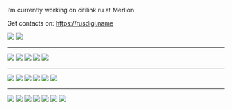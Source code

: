 I’m currently working on citilink.ru at Merlion

Get contacts on: https://rusdigi.name

<a target="_blank" href="https://t.me/Ma3oBblu"><img src="https://img.shields.io/badge/Telegram-Ma3oBblu-green?style=flat-square&logo=Telegram"/></a>
<a target="_blank" href="mailto:Ma3oBblu@gmail.com"><img src="https://img.shields.io/badge/Gmail-Ma3oBblu@gmail.com-green?style=flat-square&logo=Gmail"/></a>

<hr/>
<span><img src="https://img.shields.io/badge/Golang-yellowgreen?style=flat-square&logo=go"/></span>
<span><img src="https://img.shields.io/badge/PHP-yellowgreen?style=flat-square&logo=php"/></span>
<span><img src="https://img.shields.io/badge/NodeJS-yellowgreen?style=flat-square&logo=node.js"/></span>
<span><img src="https://img.shields.io/badge/Python-yellowgreen?style=flat-square&logo=python"/></span>
<span><img src="https://img.shields.io/badge/MySQL-yellowgreen?style=flat-square&logo=mysql"/></span>

<hr/>
<span><img src="https://img.shields.io/badge/redis-9cf?style=flat-square&logo=redis"/></span>
<span><img src="https://img.shields.io/badge/rabbitmq-9cf?style=flat-square&logo=rabbitmq"/></span>
<span><img src="https://img.shields.io/badge/grafana-9cf?style=flat-square&logo=grafana"/></span>
<span><img src="https://img.shields.io/badge/prometheus-9cf?style=flat-square&logo=prometheus"/></span>
<span><img src="https://img.shields.io/badge/kibana-9cf?style=flat-square&logo=kibana"/></span>
<span><img src="https://img.shields.io/badge/tarantool-9cf?style=flat-square&logo=tarantool"/></span>

<hr/>
<span><img src="https://img.shields.io/badge/confluence-lightgray?style=flat-square&logo=confluence"/></span>
<span><img src="https://img.shields.io/badge/jira-lightgray?style=flat-square&logo=jira"/></span>
<span><img src="https://img.shields.io/badge/bitbucket-lightgray?style=flat-square&logo=bitbucket"/></span>
<span><img src="https://img.shields.io/badge/gitlab-lightgray?style=flat-square&logo=gitlab"/></span>
<span><img src="https://img.shields.io/badge/github-lightgray?style=flat-square&logo=github"/></span>
<span><img src="https://img.shields.io/badge/docker-lightgray?style=flat-square&logo=docker"/></span>
<span><img src="https://img.shields.io/badge/kubernetes-lightgray?style=flat-square&logo=kubernetes"/></span>

